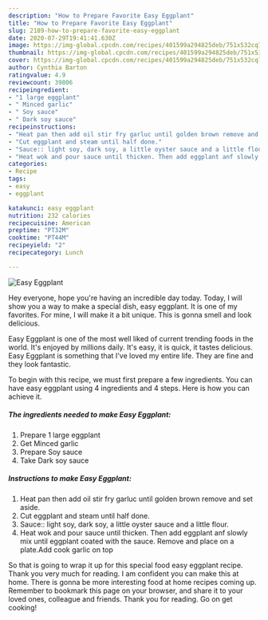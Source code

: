 ```yaml
---
description: "How to Prepare Favorite Easy Eggplant"
title: "How to Prepare Favorite Easy Eggplant"
slug: 2189-how-to-prepare-favorite-easy-eggplant
date: 2020-07-29T19:41:41.630Z
image: https://img-global.cpcdn.com/recipes/401599a294825deb/751x532cq70/easy-eggplant-recipe-main-photo.jpg
thumbnail: https://img-global.cpcdn.com/recipes/401599a294825deb/751x532cq70/easy-eggplant-recipe-main-photo.jpg
cover: https://img-global.cpcdn.com/recipes/401599a294825deb/751x532cq70/easy-eggplant-recipe-main-photo.jpg
author: Cynthia Barton
ratingvalue: 4.9
reviewcount: 39806
recipeingredient:
- "1 large eggplant"
- " Minced garlic"
- " Soy sauce"
- " Dark soy sauce"
recipeinstructions:
- "Heat pan then add oil stir fry garluc until golden brown remove and set aside."
- "Cut eggplant and steam until half done."
- "Sauce:: light soy, dark soy, a little oyster sauce and a little flour."
- "Heat wok and pour sauce until thicken. Then add eggplant anf slowly mix until eggplant coated with the sauce. Remove and place on a plate.Add cook garlic on top"
categories:
- Recipe
tags:
- easy
- eggplant

katakunci: easy eggplant 
nutrition: 232 calories
recipecuisine: American
preptime: "PT32M"
cooktime: "PT44M"
recipeyield: "2"
recipecategory: Lunch

---
```



![Easy Eggplant](https://img-global.cpcdn.com/recipes/401599a294825deb/751x532cq70/easy-eggplant-recipe-main-photo.jpg)

Hey everyone, hope you're having an incredible day today. Today, I will show you a way to make a special dish, easy eggplant. It is one of my favorites. For mine, I will make it a bit unique. This is gonna smell and look delicious.



Easy Eggplant is one of the most well liked of current trending foods in the world. It's enjoyed by millions daily. It's easy, it is quick, it tastes delicious. Easy Eggplant is something that I've loved my entire life. They are fine and they look fantastic.


To begin with this recipe, we must first prepare a few ingredients. You can have easy eggplant using 4 ingredients and 4 steps. Here is how you can achieve it.

<!--inarticleads1-->

##### The ingredients needed to make Easy Eggplant:

1. Prepare 1 large eggplant
1. Get  Minced garlic
1. Prepare  Soy sauce
1. Take  Dark soy sauce




<!--inarticleads2-->

##### Instructions to make Easy Eggplant:

1. Heat pan then add oil stir fry garluc until golden brown remove and set aside.
1. Cut eggplant and steam until half done.
1. Sauce:: light soy, dark soy, a little oyster sauce and a little flour.
1. Heat wok and pour sauce until thicken. Then add eggplant anf slowly mix until eggplant coated with the sauce. Remove and place on a plate.Add cook garlic on top




So that is going to wrap it up for this special food easy eggplant recipe. Thank you very much for reading. I am confident you can make this at home. There is gonna be more interesting food at home recipes coming up. Remember to bookmark this page on your browser, and share it to your loved ones, colleague and friends. Thank you for reading. Go on get cooking!
